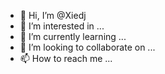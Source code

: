 - 👋 Hi, I’m @Xiedj
- 👀 I’m interested in ...
- 🌱 I’m currently learning ...
- 💞️ I’m looking to collaborate on ...
- 📫 How to reach me ...

<!---
Xiedj/Xiedj is a ✨ special ✨ repository because its `README.md` (this file) appears on your GitHub profile.
You can click the Preview link to take a look at your changes.
--->
